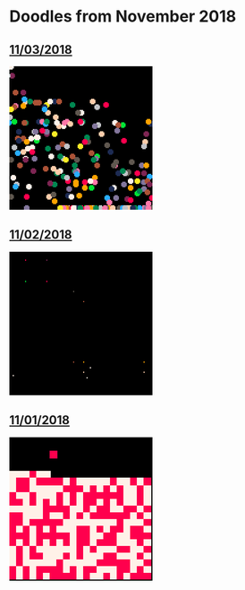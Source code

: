 # Doodles from November 2018

## [11/03/2018](20181103.p8)

![11-03-2018](gifs/20181103_0.gif)

## [11/02/2018](20181102.p8)

![11-02-2018](gifs/20181102_0.gif)

## [11/01/2018](20181101.p8)

![11-01-2018](gifs/20181101_0.gif)
